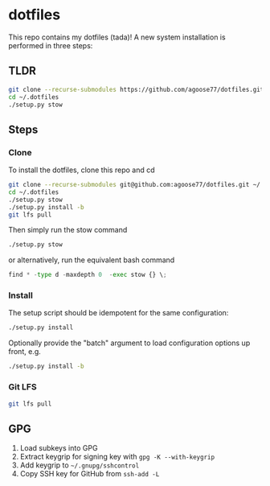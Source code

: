 # dotfiles
This repo contains my dotfiles (tada)! A new system installation is performed in three steps:

## TLDR
```bash
git clone --recurse-submodules https://github.com/agoose77/dotfiles.git ~/.dotfiles
cd ~/.dotfiles
./setup.py stow
```

## Steps

### Clone  
To install the dotfiles, clone this repo and cd
```bash
git clone --recurse-submodules git@github.com:agoose77/dotfiles.git ~/.dotfiles
cd ~/.dotfiles
./setup.py stow
./setup.py install -b
git lfs pull
```
Then simply run the stow command
```bash
./setup.py stow
```
or alternatively, run the equivalent bash command
```python
find * -type d -maxdepth 0  -exec stow {} \;
```
### Install  
The setup script should be idempotent for the same configuration:
```bash
./setup.py install
```
Optionally provide the "batch" argument to load configuration options up front, e.g.
```bash
./setup.py install -b
```
### Git LFS  
```bash
git lfs pull
```

## GPG
1. Load subkeys into GPG
2. Extract keygrip for signing key with `gpg -K --with-keygrip`
3. Add keygrip to `~/.gnupg/sshcontrol`
4. Copy SSH key for GitHub from `ssh-add -L`
